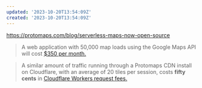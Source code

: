 ```yaml
---
updated: '2023-10-20T13:54:09Z'
created: '2023-10-20T13:54:09Z'
---
```

https://protomaps.com/blog/serverless-maps-now-open-source

> A web application with 50,000 map loads using the Google Maps API will cost [$350 per month.](https://mapsplatform.google.com/pricing/)

> A similar amount of traffic running through a Protomaps CDN install on Cloudflare, with an average of 20 tiles per session, costs **fifty cents** in [Cloudflare Workers request fees.](https://developers.cloudflare.com/workers/platform/pricing/)

